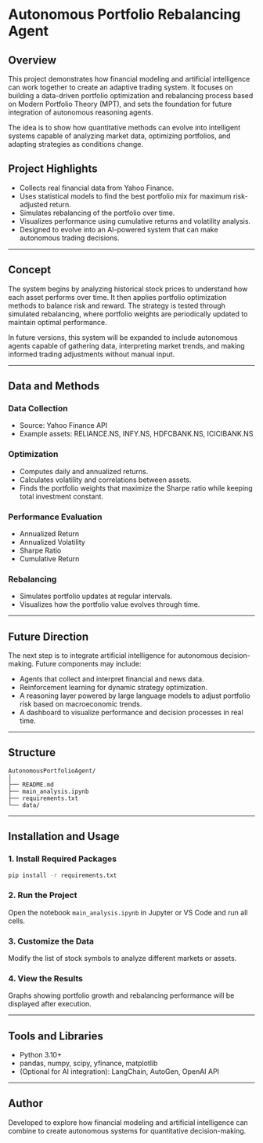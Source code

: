 # Autonomous Portfolio Rebalancing Agent

## Overview
This project demonstrates how financial modeling and artificial intelligence can work together to create an adaptive trading system. It focuses on building a data-driven portfolio optimization and rebalancing process based on Modern Portfolio Theory (MPT), and sets the foundation for future integration of autonomous reasoning agents.

The idea is to show how quantitative methods can evolve into intelligent systems capable of analyzing market data, optimizing portfolios, and adapting strategies as conditions change.

## Project Highlights

- Collects real financial data from Yahoo Finance.
- Uses statistical models to find the best portfolio mix for maximum risk-adjusted return.
- Simulates rebalancing of the portfolio over time.
- Visualizes performance using cumulative returns and volatility analysis.
- Designed to evolve into an AI-powered system that can make autonomous trading decisions.

---

## Concept
The system begins by analyzing historical stock prices to understand how each asset performs over time. It then applies portfolio optimization methods to balance risk and reward. The strategy is tested through simulated rebalancing, where portfolio weights are periodically updated to maintain optimal performance.

In future versions, this system will be expanded to include autonomous agents capable of gathering data, interpreting market trends, and making informed trading adjustments without manual input.

---

## Data and Methods

### Data Collection
- Source: Yahoo Finance API
- Example assets: RELIANCE.NS, INFY.NS, HDFCBANK.NS, ICICIBANK.NS

### Optimization
- Computes daily and annualized returns.
- Calculates volatility and correlations between assets.
- Finds the portfolio weights that maximize the Sharpe ratio while keeping total investment constant.

### Performance Evaluation
- Annualized Return
- Annualized Volatility
- Sharpe Ratio
- Cumulative Return

### Rebalancing
- Simulates portfolio updates at regular intervals.
- Visualizes how the portfolio value evolves through time.

---

## Future Direction
The next step is to integrate artificial intelligence for autonomous decision-making. Future components may include:

- Agents that collect and interpret financial and news data.
- Reinforcement learning for dynamic strategy optimization.
- A reasoning layer powered by large language models to adjust portfolio risk based on macroeconomic trends.
- A dashboard to visualize performance and decision processes in real time.

---

## Structure
```
AutonomousPortfolioAgent/
│
├── README.md
├── main_analysis.ipynb
├── requirements.txt
└── data/
```

---

## Installation and Usage

### 1. Install Required Packages
```bash
pip install -r requirements.txt
```

### 2. Run the Project
Open the notebook `main_analysis.ipynb` in Jupyter or VS Code and run all cells.

### 3. Customize the Data
Modify the list of stock symbols to analyze different markets or assets.

### 4. View the Results
Graphs showing portfolio growth and rebalancing performance will be displayed after execution.

---

## Tools and Libraries
- Python 3.10+
- pandas, numpy, scipy, yfinance, matplotlib
- (Optional for AI integration): LangChain, AutoGen, OpenAI API

---

## Author
Developed to explore how financial modeling and artificial intelligence can combine to create autonomous systems for quantitative decision-making.
